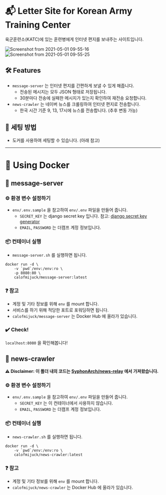 
# 📬 Letter Site for Korean Army Training Center

육군훈련소(KATC)에 있는 훈련병에게 인터넷 편지를 보내주는 사이트입니다.

![Screenshot from 2021-05-01 09-55-16](https://user-images.githubusercontent.com/38686321/116766190-32c2a280-aa64-11eb-9c17-956140f5950a.png)
![Screenshot from 2021-05-01 09-55-25](https://user-images.githubusercontent.com/38686321/116766192-33f3cf80-aa64-11eb-8487-9f4b5cc3063f.png)

## 🛠️ Features

- `message-server` 는 인터넷 편지를 간편하게 보낼 수 있게 해줍니다.
  - 전송된 메시지는 모두 JSON 형태로 저장됩니다.
  - 30분마다 전송에 실패한 메시지가 있는지 확인하여 재전송 요청합니다.
- `news-crawler` 는 네이버 뉴스를 크롤링하여 인터넷 편지로 전송합니다.
  - 한국 시간 기준 9, 13, 17시에 뉴스를 전송합니다. (추후 변동 가능)

## 🔧 세팅 방법

- 도커를 사용하여 세팅할 수 있습니다. (아래 참고)

---

# 🐳 Using Docker

## 📮 message-server 

### ⚙️ 환경 변수 설정하기

- `env/.env.sample` 을 참고하여 `env/.env` 파일을 만들어 줍니다. 
  - `SECRET_KEY` 는 django secret key 입니다. 참고: [django secret key generator](https://djecrety.ir/)
  - `EMAIL`, `PASSWORD` 는 더캠프 계정 정보입니다.

### 📦 컨테이너 실행

- `message-server.sh` 를 실행하면 됩니다.

```
docker run -d \
    -v `pwd`/env:/env:ro \
    -p 8080:80 \
    calofmijuck/message-server:latest
```

### ❓ 참고

- 계정 및 기타 정보를 위해 `env` 를 mount 합니다.
- 서비스를 하기 위해 적당한 포트로 포워딩하면 됩니다.
- `calofmijuck/message-server` 는 Docker Hub 에 올라가 있습니다.

### ✔️ Check!

`localhost:8080` 을 확인해봅니다!

## 📰 news-crawler

**⚠️ Disclaimer: 이 폴더 내의 코드는 [SyphonArch/news-relay](https://github.com/SyphonArch/news-relay) 에서 가져왔습니다.**

### ⚙️ 환경 변수 설정하기

- `env/.env.sample` 을 참고하여 `env/.env` 파일을 만들어 줍니다. 
  - `SECRET_KEY` 는 이 컨테이너에서 사용하지 않습니다.
  - `EMAIL`, `PASSWORD` 는 더캠프 계정 정보입니다.

### 📦 컨테이너 실행

- `news-crawler.sh` 를 실행하면 됩니다.

```
docker run -d \
    -v `pwd`/env:/env:ro \
    calofmijuck/news-crawler:latest
```

### ❓ 참고

- 계정 및 기타 정보를 위해 `env` 를 mount 합니다.
- `calofmijuck/news-crawler` 는 Docker Hub 에 올라가 있습니다.
